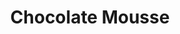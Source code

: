 ---
title: Chocolate Mousse
sku: 007
price: 350
tags:
  - April
  - Cooking
  - Grocery
start_date: 2019-03-17 00:00:00
stop_date: 2019-05-12 00:00:00
youtube_video_id: QlgAKo-ekSg
---